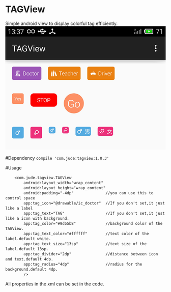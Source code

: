 # TAGView 
Simple android view to display colorful tag efficiently.
![image](image.png)

#Dependency
`compile 'com.jude:tagview:1.0.3'`

#Usage

        <com.jude.tagview.TAGView
            android:layout_width="wrap_content"
            android:layout_height="wrap_content"
            android:padding="-4dp"              //you can use this to control space
            app:tag_icon="@drawable/ic_doctor"  //If you don't set,it just like a label
            app:tag_text="TAG"                  //If you don't set,it just like a icon with background.
            app:tag_color="#9d55b8"             //background color of the TAGView.
            app:tag_text_color="#ffffff"        //text color of the label.default white.
            app:tag_text_size="13sp"            //text size of the label.default 13sp.
            app:tag_divider="2dp"               //distance between icon and text.default 4dp.
            app:tag_radius="4dp"                //radius for the background.default 4dp.
            />

All properties in the xml can be set in the code.


